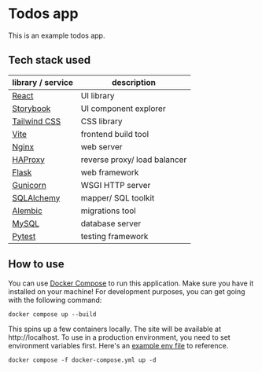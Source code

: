 # Todos app

This is an example todos app.

## Tech stack used

| library / service                                           | description                  |
| ----------------------------------------------------------- | ---------------------------- |
| [React](https://github.com/facebook/react)                  | UI library                   |
| [Storybook](https://github.com/storybookjs/storybook)       | UI component explorer        |
| [Tailwind CSS](https://github.com/tailwindlabs/tailwindcss) | CSS library                  |
| [Vite](https://github.com/vitejs/vite)                      | frontend build tool          |
| [Nginx](https://github.com/nginx/nginx)                     | web server                   |
| [HAProxy](https://github.com/haproxy/haproxy)               | reverse proxy/ load balancer |
| [Flask](https://github.com/pallets/flask)                   | web framework                |
| [Gunicorn](https://github.com/benoitc/gunicorn)             | WSGI HTTP server             |
| [SQLAlchemy](https://github.com/sqlalchemy/sqlalchemy)      | mapper/ SQL toolkit          |
| [Alembic](https://github.com/sqlalchemy/alembic)            | migrations tool              |
| [MySQL](https://github.com/mysql/mysql-server)              | database server              |
| [Pytest](https://github.com/pytest-dev/pytest)              | testing framework            |

## How to use

You can use [Docker Compose](https://github.com/docker/compose) to run this application.
Make sure you have it installed on your machine! For development purposes, you can get
going with the following command:

```text
docker compose up --build
```

This spins up a few containers locally. The site will be available at
http://localhost. To use in a production environment, you need to set environment
variables first. Here's an [example env file](example.env) to reference.

```text
docker compose -f docker-compose.yml up -d
```
